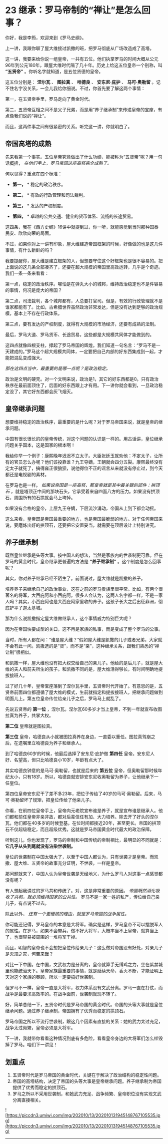 # 23 继承：罗马帝制的“禅让”是怎么回事？

你好，我是李筠，欢迎来到《罗马史纲》。

上一讲，我跟你聊了屋大维接过凯撒的班，把罗马彻底从广场改造成了高塔。

这一讲，我要来给你说一组皇帝，一共有五位。他们执掌罗马的时间大概从公元96年到公元180年，跟屋大维时代隔了几十年。历史上给这五位皇帝一个别称，叫 **“五贤帝”** 。你听名字就知道，是五位贤德的皇帝。

这五位分别是： **涅尔瓦** 、 **图拉真** 、 **哈德良** 、 **安东尼·庇护** 、 **马可·奥勒留** 。记不住名字没关系，一会儿我给你细说。不过，你首先要了解这两个事情：

第一，在五贤帝手里，罗马走向了黄金时代。

第二，五贤帝互相之间不是父子兄弟，而是用“养子继承制”来传递皇帝的宝座，有点像我们说的“禅让”。

而且，这两件事之间有很紧密的关系。听完这一讲，你就明白了。

## 帝国高塔的成熟

先来看第一个事实。五位皇帝究竟做出了什么功绩，能被称为“五贤帝”呢？用一句话概括， *在他们手上，罗马帝国这座高塔完全成熟了。*

何以见得？重点在四个标准：

* **第一，** * 稳定的政治秩序。

* **第二，** * 有效的行政管理和司法裁判。

* **第三，** * 发达的产权制度。

* **第四，** * 卓越的公共交通、健全的货币体系、流畅的长途贸易。

这四条，我在《西方史纲》16讲中就提到过，你一听，就能感觉到当时那种国泰民安、欣欣向荣的局面。

不过，如果你对上一讲有印象，屋大维建造帝国框架的时候，好像做的也是这几件事情，有什么新鲜的吗？

我要提醒你，屋大维是建立框架的人，但想要守住这个好框架也是很不容易的。把上面说的这几条全部凑齐了，还要在超大规模的帝国里高效运转，几乎是个奇迹。我们一条一条来看看：

第一点，稳定的政治秩序。哪怕是在弹丸大小的城邦，维持政治稳定也不是件容易的事情，何况是庞大的帝国？

第二点，司法裁判，各个城邦都有，人总要打官司。但是，有效的行政管理就不是谁家都能有了。比如，古希腊世界虽然政治非常发达，但是没有达到足够的政治规模，基本上不存在行政体系。

第三点，要有发达的产权制度，就得有大规模的市场经济，还要有成熟的法制。

最后，罗马大道、罗马货币、长途贸易，这些都是大规模共同体才能做到的。

这四点就像四根支柱，撑起了罗马帝国的辉煌。我们知道一句名言：“罗马不是一天建成的。”罗马这个超大规模共同体，一定要把自己内部的好东西集成到一起，才能把混乱变成强大。

 *那在这四点当中，最重要的是哪一点呢？是政治稳定。*

政治是文明的硬壳。对一个文明来说，政治是1，其它的好东西都是0。只有政治秩序在最前面顶住了，后面的好东西跟上才有用。下一讲你就会看到，一旦政治稳定没了，其它好东西都会灰飞烟灭。

## 皇帝继承问题

想要维持稳定的政治秩序，最重要的是什么呢？对于罗马帝国来说，就是皇帝的继承问题。

中国有很长很长的的皇帝传统，对这个问题的认识是一样的。用古话讲，皇位继承问题关乎国本，这是国家的根本啊！

我给你举一个例子：康熙晚年迟迟不立太子。大臣张廷玉就劝他：不定太子，让所有的官员怎么办呢？他们该投靠谁？九王夺嫡，王朝就会四分五裂。康熙最终没有定太子就死了，搞得雍正很狼狈，说他得位不正的谣言从来就没有停止过，到今天都还是电视剧的素材。

在罗马也是一样。 *如果说帝国是一座高塔，那皇帝就是其中最关键的部件：拱顶石* ，就是塔顶正中间的那块石头，它承受着来自四面八方的压力。如果没有拱顶石，周围所有的石拱就会马上垮掉。

如果没有合格的皇帝，上层九王夺嫡，下层流沙涌动，帝国从上到下都会动摇。

这么来看，皇帝既是帝国最重要的地方，也是帝国最脆弱的地方。对于任何帝国来说，要磨炼出好的拱顶石，还要把它安置妥当，就需要在顶层设计上特别讲究。

## 养子继承制

既然皇位继承是头等大事。按中国人的想法，当然是家族内的世袭制更可靠。但在罗马的黄金时代，皇帝继承更普遍的方法是 **“养子继承制”** 。这个制度是怎么回事呢？

其实，你对养子继承已经不陌生了。前面说过，屋大维就是凯撒的养子。

培养养子来继承自己的政治事业，这在之前的罗马贵族里很平常。比如，有两个很著名的将军，大西庇阿和小西庇阿。很多人会认为，这两人名字都一样，不是一家人吗？其实，小西庇阿也是大西庇阿家里收的养子。这孩子长大之后出征非洲，彻底铲平了迦太基城。

那为什么说凯撒指定屋大维做继承人，这个事情威力特别巨大呢？

因为在帝国快要成型的关口，这不再是家族的私事，而是变成了整个罗马的公事。

当时，所有人都在问：“谁是屋大维？”假如屋大维是凯撒的儿子或者兄弟，大家就不会有此一问。凯撒选的是“贤”，而不是“亲”，这种继承关系，跟我们熟悉的“禅让制”很相似。

和凯撒一样，屋大维也没有把大权交给自己的亲儿子。他给的是后儿子，就是屋大维的夫人和前夫所生的孩子。和凯撒不同的是，屋大维活得够长，有时间明确地提拔接班人。

过了好几十年，皇帝宝座落到了涅尔瓦手里，五贤帝时代开始了。有意思的是，五贤帝前面四位都遵循了屋大维的模式，生前就指定和提拔接班人，把继承问题做到明面儿上。第五位皇帝传位给亲儿子之后，罗马马上就乱了。

先说五贤帝的 **第一位** ，涅尔瓦。涅尔瓦60多岁才当上皇帝，不到一年就宣布收图拉真为养子，共掌大权。

 **第二位** 皇帝就是图拉真。

 **第三位** 皇帝，哈德良从小就被图拉真养在身边，一直委以重任。图拉真驾崩之后，在遗嘱里立哈德良为养子和继承人。

到了哈德良60岁的时候，他最后选择了安东尼·庇护做 **第四任** 皇帝。安东尼人好、名望高，但只比哈德良小10岁，年龄有点大了。

其实哈德良钟意的是马可·奥勒留，也就是后来的 **第五位** 皇帝，但奥勒留那时候年纪太小，只有18岁。所以，哈德良就安排安东尼收奥勒留为养子，让他继承下一任皇位。

第四位皇帝安东尼干了差不多23年，把位子传给了40岁的马可·奥勒留。后来，马可·奥勒留坏了规矩，把皇位传给了他亲儿子。

你看，在前四位皇帝手上，皇帝向元老院宣布谁是养子，就是宣布谁是继承人。他们都和前任皇帝非亲非故，都对后辈信任有加、大力培养。除去开了好头的涅尔瓦，他们都在40多岁的时候登基，在位时间都接近20年，甚至更长。帝国的拱顶石不仅超级稳定，而且超级优秀。这就是罗马帝国黄金时代最大的政治保障。

听到这儿，你也发现了，罗马的帝制和中国传统的帝制相比，最明显的不同就是： **它几乎从头到尾就没有沾染世袭制。**

皇位的世袭制在中国太强大了，以至于中国人都认为，只有世袭才是皇帝。而凯撒、屋大维、五贤帝的故事充分证明，不世袭，一样是皇帝。

那问题就来了，中国人认为皇帝世袭是天经地义，为什么罗马人对这事一点感觉都没有呢？

有人想起我讲过的罗马共和传统了。对，这是非常重要的原因。 *帝国既然消化吸收了共和，就必须维持国家的公共性。* 罗马不是一家一姓的私产，传位给自己亲儿子，有点说不过去。

除此以外， *还有一个更硬核的理由，就是罗马帝国的战争属性。*

你可能还记得，罗马皇帝的本意是大将军。确实是这样，罗马皇帝不可以摆脱军人的属性。在罗马，如果不会带兵，做不好大将军，大概率当不上皇帝，就算当上了，也很容易被周围的一堆将军干掉。

而且，明智的皇帝也不会想把皇位传给亲儿子：这么做对帝国没有好处，对亲儿子是灭顶之灾，何苦来哉？

对比一下中国。在中国，文武权力是分离的，皇帝就算手无缚鸡之力，坐在紫禁城里也能统治天下。皇帝家族最重要的事情，就是延续天命，香火不断，才能证明上天对这个家族的眷顾，所以一定要搞好世袭制。

但罗马不一样，皇帝一直是大将军，权力体系没有文武分离。罗马一直在打仗，而战争是最要求高效率的。在战争面前，世袭制就玩不转了。

好，简单总结一下，五贤帝时代是罗马帝国的黄金时代。帝国的头等大事就是皇位继承问题。通过养子继承制，帝国拥有了优秀而稳定的拱顶石。

罗马帝国之所以不流行世袭制，跟这几个因素有直接的关系：她的武力太过充足，战争太过频繁，皇帝必须是大将军。

下一讲，我就带你看看这种情况到底有多危险，看看皇帝身边的大将军们怎么样毁掉了罗马。咱们下一讲见！

## 划重点

1. 五贤帝时代是罗马帝国的黄金时代，关键在于解决了政治结构的稳定性问题。
2. 帝国的高塔结构，决定了帝国的头等大事是皇帝继承问题。养子继承制为帝国提供了优秀而稳定的拱顶石。
3. 罗马之所以不采用世袭制，和她武力充足、战争频繁、皇帝职位没有实现文武分离直接相关。


![https://piccdn3.umiwi.com/img/202010/13/202010131945148767105535.jpg](https://piccdn3.umiwi.com/img/202010/13/202010131945148767105535.jpg)

---
